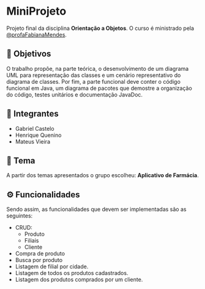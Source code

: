 # MiniProjeto

Projeto final da disciplina **Orientação a Objetos**. O curso é ministrado pela [@profaFabianaMendes](https://github.com/profaFabianaMendes/).

## :dart: Objetivos

O trabalho propôe, na parte teórica, o desenvolvimento de um diagrama UML para representação das classes e um cenário representativo do diagrama de classes. Por fim, a parte funcional deve conter o código funcional em Java, um diagrama de pacotes que demostre a organização do código, testes unitários e documentação JavaDoc.

## :handshake: Integrantes

- Gabriel Castelo
- Henrique Quenino
- Mateus Vieira

## :bookmark_tabs: Tema

A partir dos temas apresentados o grupo escolheu: **Aplicativo de Farmácia**.

## :gear: Funcionalidades

Sendo assim, as funcionalidades que devem ser implementadas são as seguintes:

- CRUD:
  - Produto
  - Filiais
  - Cliente
- Compra de produto
- Busca por produto
- Listagem de filial por cidade.
- Listagem de todos os produtos cadastrados.
- Listagem dos produtos comprados por um cliente.
